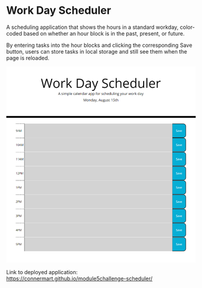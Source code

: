 # Work Day Scheduler

A scheduling application that shows the hours in a standard workday, color-coded based on whether an hour block is in the past, present, or future.

By entering tasks into the hour blocks and clicking the corresponding Save button, users can store tasks in local storage and still see them when the page is reloaded.

![screenshot of blank scheduler](./Develop/Assets/screenshot.png)

Link to deployed application:
https://connermart.github.io/module5challenge-scheduler/
